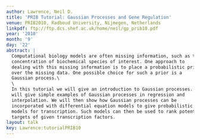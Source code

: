 ```yaml
---
author: Lawrence, Neil D.
title: 'PRIB Tutorial: Gaussian Processes and Gene Regulation'
venue: PRIB2010, Radboud University, Nijmegen, Netherlands
linkpdf: ftp://ftp.dcs.shef.ac.uk/home/neil/gp_prib10.pdf
year: '2010'
month: '9'
day: '22'
abstract: |
  Computational biology models are often missing information, such as the
  concentration of biochemical species of interest. One approach to
  dealing with this missing information is to place a probabilistic prior
  over the missing data. One possible choice for such a prior is a
  Gaussian process.\
  \
  In this tutorial we will give an introduction to Gaussian processes. We
  will give simple examples of Gaussian processes in regression and
  interpolation. We will then show how Gaussian processes can be
  incorporated with differential equation models to give probabilistic
  models for transcription. Such models can then be used to rank potential
  targets of given transcription factors.
layout: talk
key: Lawrence:tutorialPRIB10
---
```

